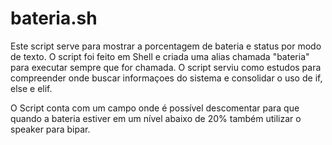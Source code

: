 # bateria.sh
Este script serve para mostrar a porcentagem de bateria e status por modo de texto.
O script foi feito em Shell e criada uma alias chamada "bateria" para executar sempre que for chamada.
O script serviu como estudos para compreender onde buscar informaçoes do sistema e consolidar o uso de if, else e elif.

O Script conta com um campo onde é possível descomentar para que quando a bateria estiver em um nível abaixo de 20% também utilizar o speaker para bipar.
